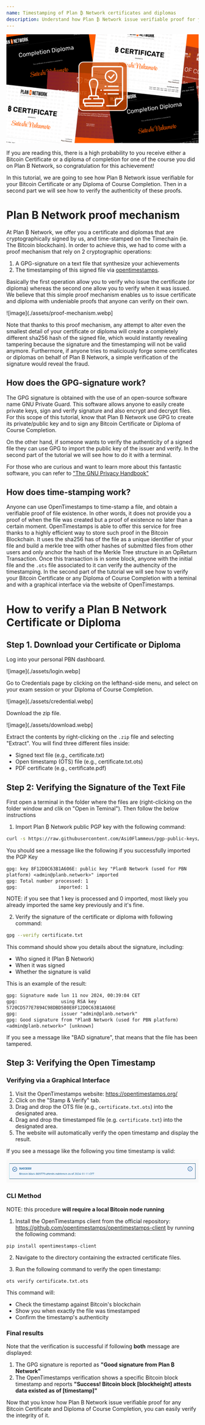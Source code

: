 ```yaml
---
name: Timestamping of Plan ₿ Network certificates and diplomas
description: Understand how Plan ₿ Network issue verifiable proof for your certificate and diplomas
---
```


![cover](assets/cover.webp)

If you are reading this, there is a high probability to you receive either a Bitcoin Certificate or a diploma of completion for one of the course you did on Plan B Network, so congratulation for this achievement!

In this tutorial, we are going to see how Plan B Network issue verifiable for
your Bitcoin Certificate or any Diploma of Course Completion. Then in a second part we will see how to verify the authenticity of these proofs.

# Plan B Network proof mechanism

At Plan ₿ Network, we offer you a certificate and diplomas that are cryptographically signed by us, and time-stamped on the Timechain (ie. The Bitcoin blockchain). In order to achieve this, we had to come with a proof mechanism that rely on 2 cryptographic operations:

1. A GPG-signature on a text file that synthesize your achievements
2. The timestamping of this signed file via [opentimestamps](https://opentimestamps.org/).

Basically the first operation allow you to verify who issue the certificate (or diploma) whereas the second one allow you to verify when it was issued.
We believe that this simple proof mechanism enables us to issue certificate and diploma with undeniable proofs that anyone can verify on their own.

![image](./assets/proof-mechanism.webp]

Note that thanks to this proof mechanism, any attempt to alter even the smallest detail of your certificate or diploma will create a completely different sha256 hash of the signed file, which would instantly revealing tampering because the signature and the timestamping will not be valid anymore. Furthermore, if anyone tries to maliciously forge some certificates or diplomas on behalf of Plan B Network, a simple verification of the signature would reveal the fraud.

## How does the GPG-signature work?

The GPG signature is obtained with the use of an open-source software name GNU Private Guard. This software allows anyone to easily create private keys, sign and verify signature and also encrypt and decrypt files. For this scope of this tutorial, know that Plan B Network use GPG to create its private/public key and to sign any Bitcoin Certificate or Diploma of Course Completion.

On the other hand, if someone wants to verify the authenticity of a signed file they can use GPG to import the public key of the issuer and verify. In the second part of the tutorial we will see how to do it with a terminal.

For those who are curious and want to learn more about this fantastic software, you can refer to ["The GNU Privacy Handbook"](https://www.gnupg.org/gph/en/manual/x135.html)

## How does time-stamping work?

Anyone can use OpenTimestamps to time-stamp a file, and obtain a verifiable proof of file existence. In other words, it does not provide you a proof of when the file was created but a proof of existence no later than a certain moment.
OpenTimestamps is able to offer this service for free thanks to a highly efficient way to store such proof in the Bitcoin Blockchain. It uses the sha256 has of the file as a unique identifier of your file and build a merkle tree with other hashes of submitted files from other users and only anchor the hash of the Merkle Tree structure in an OpReturn Transaction.
Once this transaction is in some block, anyone with the initial file and the `.ots` file associated to it can verify the authencity of the timestamping. In the second part of the tutorial we will see how to verify your Bitcoin Certificate or any Diploma of Course Completion with a teminal and with a graphical interface via the website of OpenTimestamps.

# How to verify a Plan B Network Certificate or Diploma

## Step 1. Download your Certificate or Diploma

Log into your personal PBN dashboard.

![image](./assets/login.webp]

Go to Credentials page by clicking on the lefthand-side menu, and select on your exam session or your Diploma of Course Completion.

![image](./assets/credential.webp]

Download the zip file.

![image](./assets/download.webp]

Extract the contents by right-clicking on the `.zip` file and selecting "Extract". You will find three different files inside:

- Signed text file (e.g., certificate.txt)
- Open timestamp (OTS) file (e.g., certificate.txt.ots)
- PDF certificate (e.g., certificate.pdf)

## Step 2: Verifying the Signature of the Text File

First open a terminal in the folder where the files are (right-clicking on the folder window and clik on "Open in Teminal"). Then follow the below instructions

1. Import Plan ₿ Network public PGP key with the following command:

```bash
curl -s https://raw.githubusercontent.com/Asi0Flammeus/pgp-public-keys/master/planb-network-pk.asc | gpg --import
```

You should see a message like the following if you successfully imported the PGP Key

```
gpg: key 8F12D0C63B1A606E: public key "PlanB Network (used for PBN platform) <admin@planb.network>" imported
gpg: Total number processed: 1
gpg:               imported: 1
```

NOTE: if you see that 1 key is processed and 0 imported, most likely you already imported the same key previously and it's fine.

2. Verify the signature of the certificate or diploma with following command:

```bash
gpg --verify certificate.txt
```

This command should show you details about the signature, including:

- Who signed it (Plan ₿ Network)
- When it was signed
- Whether the signature is valid

This is an example of the result:

```
gpg: Signature made lun 11 nov 2024, 00:39:04 CET
gpg:                using RSA key 5720CD577E7894C98DBD580E8F12D0C63B1A606E
gpg:                issuer "admin@planb.network"
gpg: Good signature from "PlanB Network (used for PBN platform) <admin@planb.network>" [unknown]
```

If you see a message like "BAD signature", that means that the file has been tampered.

## Step 3: Verifying the Open Timestamp

### Verifying via a Graphical Interface

1. Visit the OpenTimestamps website: https://opentimestamps.org/
2. Click on the "Stamp & Verify" tab.
3. Drag and drop the OTS file (e.g., `certificate.txt.ots`) into the designated area.
4. Drag and drop the timestamped file (e.g. `certificate.txt`) into the designated area.
5. The website will automatically verify the open timestamp and display the result.

If you see a message like the following you time timestamp is valid:

![cover](assets/opentimestamp_wegui_verified.webp)

### CLI Method

NOTE: this procedure **will require a local Bitcoin node running**

1. Install the OpenTimestamps client from the official repository: https://github.com/opentimestamps/opentimestamps-client by running the following command:

```
pip install opentimestamps-client
```

2. Navigate to the directory containing the extracted certificate files.

3. Run the following command to verify the open timestamp:

```
ots verify certificate.txt.ots
```

This command will:

- Check the timestamp against Bitcoin's blockchain
- Show you when exactly the file was timestamped
- Confirm the timestamp's authenticity

### Final results

Note that the verification is successful if following **both** message are displayed:

1. The GPG signature is reported as **"Good signature from Plan ₿ Network"**
2. The OpenTimestamps verification shows a specific Bitcoin block timestamp and reports **"Success! Bitcoin block [blockheight] attests data existed as of [timestamp]"**

Now that you know how Plan B Network issue verifiable proof for any Bitcoin Certificate and Diploma of Course Completion, you can easily verify the integrity of it.
